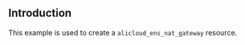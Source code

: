 ## Introduction

This example is used to create a `alicloud_ens_nat_gateway` resource.

<!-- BEGIN_TF_DOCS -->

<!-- END_TF_DOCS -->
